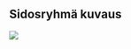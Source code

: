 ## Sidosryhmä kuvaus





![](https://gitlab.labranet.jamk.fi/TTOS0100/vaatimusmaarittely-runko/raw/master/esimerkit/Sidosryhm%C3%A4kaavio.png?inline=false)

